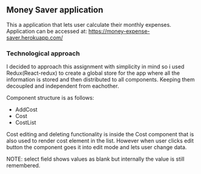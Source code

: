 ## Money Saver application

This a application that lets user calculate their monthly expenses.  Application can be accessed at: https://money-expense-saver.herokuapp.com/

### Technological approach

I decided to approach this assignment with simplicity in mind so i used Redux(React-redux) to create a global store for the app where all the information is stored and then distributed to all components. Keeping them decoupled and independent from eachother.

Component structure is as follows:

- AddCost
- Cost
- CostList

Cost editing and deleting functionality is inside the Cost component that is also used to render cost element in the list. However when user clicks edit button the component goes it into edit mode and lets user change data.

NOTE: select field shows values as blank but internally the value is still remembered.
